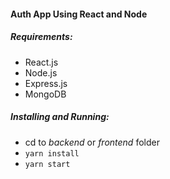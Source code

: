 #### Auth App Using React and Node

##### Requirements:

- React.js
- Node.js
- Express.js
- MongoDB

##### Installing and Running:

- cd to _backend_ or _frontend_ folder
- `yarn install`
- `yarn start`
